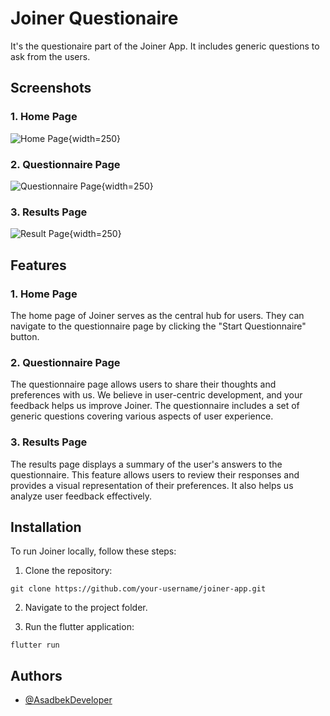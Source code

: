 
# Joiner Questionaire

It's the questionaire part of the Joiner App. It includes generic questions to ask from the users.

## Screenshots
### 1. Home Page

![Home Page](/screenshots/home.png){width=250}
### 2. Questionnaire Page

![Questionnaire Page](/screenshots/questionnaire.png){width=250}
### 3. Results Page

![Result Page](/screenshots/home.png){width=250}



## Features
### 1. Home Page

The home page of Joiner serves as the central hub for users. They can navigate to the questionnaire page by clicking the "Start Questionnaire" button.

### 2. Questionnaire Page

The questionnaire page allows users to share their thoughts and preferences with us. We believe in user-centric development, and your feedback helps us improve Joiner. The questionnaire includes a set of generic questions covering various aspects of user experience.

### 3. Results Page

The results page displays a summary of the user's answers to the questionnaire. This feature allows users to review their responses and provides a visual representation of their preferences. It also helps us analyze user feedback effectively.




## Installation

To run Joiner locally, follow these steps:
1. Clone the repository:

```
git clone https://github.com/your-username/joiner-app.git
```
2. Navigate to the project folder.

3. Run the flutter application:

```
flutter run
```


## Authors

- [@AsadbekDeveloper](https://www.github.com/AsadbekDeveloper)
